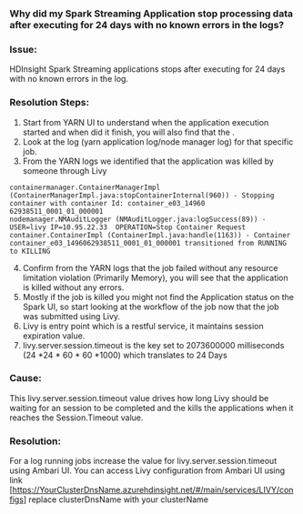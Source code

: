 ### Why did my Spark Streaming Application stop processing data after executing for 24 days with no known errors in the logs?
 
### Issue:
HDInsight Spark Streaming applications stops after executing for 24 days with no known errors in the log.
 
### Resolution Steps:
 
1. Start from YARN UI to understand when the application execution started and when did it finish, you will also find that the .
2.	Look at the log (yarn application log/node manager log) for that specific job.
3.	From the YARN logs we identified that the application was killed by someone through Livy
~~~~
containermanager.ContainerManagerImpl (ContainerManagerImpl.java:stopContainerInternal(960)) - Stopping container with container Id: container_e03_14960      62938511_0001_01_000001
nodemanager.NMAuditLogger (NMAuditLogger.java:logSuccess(89)) - USER=livy IP=10.95.22.33  OPERATION=Stop Container Request
container.ContainerImpl (ContainerImpl.java:handle(1163)) - Container container_e03_1496062938511_0001_01_000001 transitioned from RUNNING to KILLING
~~~~

4.	Confirm from the YARN logs that the job failed without any resource limitation violation (Primarily Memory), you will see that the application is killed without any errors.
5.	Mostly if the job is killed you might not find the Application status on the Spark UI,  so start looking at the workflow of the job now that the job was submitted using Livy. 
6.	Livy is entry point which is a restful service, it maintains session expiration value.
7.	livy.server.session.timeout is the key set to 2073600000 milliseconds (24 *24 * 60 * 60 *1000) which translates to 24 Days

### Cause:
This livy.server.session.timeout value drives how long Livy should be waiting for an session to be completed and the kills the applications when it reaches the Session.Timeout value.
 
### Resolution:
For a log running jobs increase the value for livy.server.session.timeout using Ambari UI.
You can access Livy configuration from Ambari UI using link [https://YourClusterDnsName.azurehdinsight.net/#/main/services/LIVY/configs]
	replace clusterDnsName with your clusterName

 

